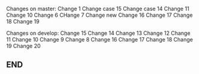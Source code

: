 Changes on master:
Change 1
Change case 15
Change case 14
Change 11
Change 10
Change 6
CHange 7
Change new
Change 16
Change 17
Change 18
Change 19

Changes on develop:
Change 15
Change 14
Change 13
Change 12
Change 11
Change 10
Change 9
Change 8
Change 16
Change 17
Change 18
Change 19
Change 20

## END ##